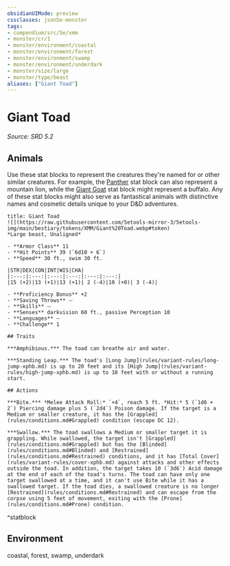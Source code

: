 ```yaml
---
obsidianUIMode: preview
cssclasses: json5e-monster
tags:
- compendium/src/5e/xmm
- monster/cr/1
- monster/environment/coastal
- monster/environment/forest
- monster/environment/swamp
- monster/environment/underdark
- monster/size/large
- monster/type/beast
aliases: ["Giant Toad"]
---
```

# Giant Toad
*Source: SRD 5.2*  

## Animals

Use these stat blocks to represent the creatures they're named for or other similar creatures. For example, the [Panther](panther-xmm.md) stat block can also represent a mountain lion, while the [Giant Goat](giant-goat-xmm.md) stat block might represent a buffalo. Any of these stat blocks might also serve as fantastical animals with distinctive names and cosmetic details unique to your D&D adventures.

```ad-statblock
title: Giant Toad
![](https://raw.githubusercontent.com/5etools-mirror-3/5etools-img/main/bestiary/tokens/XMM/Giant%20Toad.webp#token)
*Large beast, Unaligned*

- **Armor Class** 11
- **Hit Points** 39 (`6d10 + 6`)
- **Speed** 30 ft., swim 30 ft.

|STR|DEX|CON|INT|WIS|CHA|
|:---:|:---:|:---:|:---:|:---:|:---:|
|15 (+2)|13 (+1)|13 (+1)| 2 (-4)|10 (+0)| 3 (-4)|

- **Proficiency Bonus** +2
- **Saving Throws** ⏤
- **Skills** ⏤
- **Senses** darkvision 60 ft., passive Perception 10
- **Languages** —
- **Challenge** 1

## Traits

***Amphibious.*** The toad can breathe air and water.

***Standing Leap.*** The toad's [Long Jump](rules/variant-rules/long-jump-xphb.md) is up to 20 feet and its [High Jump](rules/variant-rules/high-jump-xphb.md) is up to 10 feet with or without a running start.

## Actions

***Bite.*** *Melee Attack Roll:* `+4`, reach 5 ft. *Hit:* 5 (`1d6 + 2`) Piercing damage plus 5 (`2d4`) Poison damage. If the target is a Medium or smaller creature, it has the [Grappled](rules/conditions.md#Grappled) condition (escape DC 12).

***Swallow.*** The toad swallows a Medium or smaller target it is grappling. While swallowed, the target isn't [Grappled](rules/conditions.md#Grappled) but has the [Blinded](rules/conditions.md#Blinded) and [Restrained](rules/conditions.md#Restrained) conditions, and it has [Total Cover](rules/variant-rules/cover-xphb.md) against attacks and other effects outside the toad. In addition, the target takes 10 (`3d6`) Acid damage at the end of each of the toad's turns. The toad can have only one target swallowed at a time, and it can't use Bite while it has a swallowed target. If the toad dies, a swallowed creature is no longer [Restrained](rules/conditions.md#Restrained) and can escape from the corpse using 5 feet of movement, exiting with the [Prone](rules/conditions.md#Prone) condition.
```
^statblock

## Environment

coastal, forest, swamp, underdark